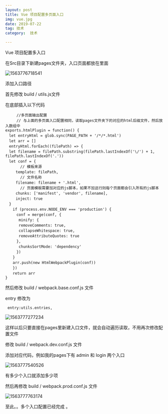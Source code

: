 ```yaml
---
layout: post
title: Vue 项目配置多页面入口
img: vue.jpg
date: 2019-07-22
tag: 技术
category:  技术

---
```

Vue 项目配置多入口



在Src目录下新建pages文件夹，入口页面都放在里面



![1563776718541](https://app.yinxiang.com/shard/s61/res/44a8c044-3fca-451b-a34f-7d60d80ae634/1563776718541.png)

添加入口路径

首先修改 build / utils.js文件

在底部插入以下代码

```
　　　//多页面输出配置
　　　// 与上面的多页面入口配置相同，读取pages文件夹下的对应的html后缀文件，然后放入数组中
exports.htmlPlugin = function() {
　let entryHtml = glob.sync(PAGE_PATH + '/*/*.html')
　let arr = []
　entryHtml.forEach((filePath) => {
　let filename = filePath.substring(filePath.lastIndexOf('\/') + 1, filePath.lastIndexOf('.'))
　let conf = {
　　　　// 模板来源
　	template: filePath,
　　　　// 文件名称
　	filename: filename + '.html',
　　　　// 页面模板需要加对应的js脚本，如果不加这行则每个页面都会引入所有的js脚本
　	chunks: ['manifest', 'vendor', filename],
　	inject: true
　}
　　if (process.env.NODE_ENV === 'production') {
　　　conf = merge(conf, {
　　　	minify: {
　　　	removeComments: true,
　　　	collapseWhitespace: true,
　　　	removeAttributeQuotes: true
　　　},
　　　	chunksSortMode: 'dependency'
　　　})
　　}
　　arr.push(new HtmlWebpackPlugin(conf))
　　})
　　return arr
}
```

然后修改 build / webpack.base.conf.js 文件

entry 修改为

```
 entry:utils.entries,
```

![1563777277234](https://app.yinxiang.com/shard/s61/res/966715fb-5ee4-4673-8a58-50e279859c29/1563777277234.png)



这样以后只要直接在pages里新建入口文件，就会自动遍历读取，不用再次修改配置文件



修改 build / webpack.dev.conf.js 文件

添加对应代码，例如我的pages下有 admin 和 login 两个入口

![1563777540526](https://app.yinxiang.com/shard/s61/res/3af72038-8880-43ee-8757-5fb262a27a8f/1563777537126.png)

有多少个入口就添加多少项



然后再修改 build / webpack.prod.conf.js 文件

![1563777763174](https://app.yinxiang.com/shard/s61/res/5fa02d5a-c1e6-4f60-addb-e14a3da9ee36/1563777763174.png)

至此。。多个入口配置已经完成 。





